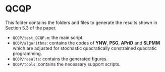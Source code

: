 # QCQP
This folder contains the folders and files to generate the results shown in Section 5.3 of the paper.
- `QCQP/test_QCQP.m`: the main script.
- `QCQP/algorithms`: contains the codes of **YNW**, **PSG**, **APriD** and **SLPMM** which are adjusted for stochastic quadratically constrained quadratic programming.
- `QCQP/results`: contains the generated figures.
- `QCQP/tools`: contains the necessary support scripts.
